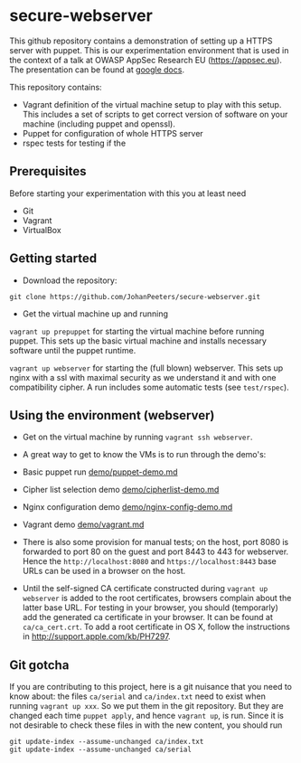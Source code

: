 secure-webserver
================

This github repository contains a demonstration of setting up a HTTPS server with puppet. This is our experimentation environment that is used in the context of a talk at OWASP AppSec Research EU (https://appsec.eu). The presentation can be found at [google docs](https://docs.google.com/presentation/d/18SGzBhIrOdOmdgiox4gKUNuaLNpYZuFRFnhozRgw5fE/pub?start=false&loop=false&delayms=3000).


This repository contains:
* Vagrant definition of the virtual machine setup to play with this setup. This includes a set of scripts to get correct version of software on your machine (including puppet and openssl).
* Puppet for configuration of whole HTTPS server
* rspec tests for testing if the 



Prerequisites
-------------

Before starting your experimentation with this you at least need

+ Git
+ Vagrant
+ VirtualBox

Getting started
-------

- Download the repository:

`git clone https://github.com/JohanPeeters/secure-webserver.git`

- Get the virtual machine up and running

`vagrant up prepuppet` for starting the virtual machine before running puppet. This sets up the basic virtual machine and installs necessary software until the puppet runtime. 

`vagrant up webserver` for starting the (full blown) webserver. This sets up nginx with a ssl with maximal security as we understand it and with one compatibility cipher. A run includes some automatic tests (see `test/rspec`).

Using the environment (webserver)
-------

* Get on the virtual machine by running `vagrant ssh webserver`.

* A great way to get to know the VMs is to run through the demo's:
 * Basic puppet run [demo/puppet-demo.md](demo/puppet-demo.md)
 * Cipher list selection demo [demo/cipherlist-demo.md](demo/cipherlist-demo.md)
 * Nginx configuration demo [demo/nginx-config-demo.md](demo/nginx-config-demo.md)
 * Vagrant demo [demo/vagrant.md](demo/vagrant.md)


* There is also some provision for manual tests; on the host, port 8080 is forwarded to port 80 on the guest and port 8443 to 443 for webserver. Hence the `http://localhost:8080` and `https://localhost:8443` base URLs can be used in a browser on the host.
* Until the self-signed CA certificate constructed during `vagrant up webserver` is added to the root certificates, browsers complain about the latter base URL. For testing in your browser, you should (temporarly) add the generated ca certificate in your browser. It can be found at `ca/ca_cert.crt`. To add a root certificate in OS X, follow the instructions in http://support.apple.com/kb/PH7297.



Git gotcha
----------

If you are contributing to this project, here is a git nuisance that you need to know about:
the files `ca/serial` and `ca/index.txt` need to exist when running `vagrant up xxx`.
So we put them in the git repository.
But they are changed each time `puppet apply`, and hence `vagrant up`, is run.
Since it is not desirable to check these files in with the new content, you should run 

	git update-index --assume-unchanged ca/index.txt
	git update-index --assume-unchanged ca/serial
